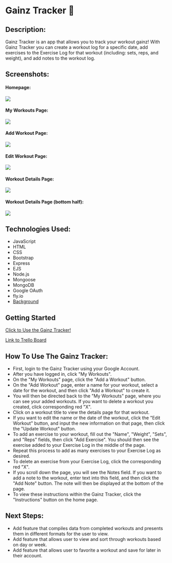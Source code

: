 # Gainz Tracker 💪

## Description:

Gainz Tracker is an app that allows you to track your workout gainz! With Gainz Tracker you can create a workout log for a specific date, add exercises to the Exercise Log for that workout (including: sets, reps, and weight), and add notes to the workout log.

## Screenshots:
#### Homepage:
<img src="https://i.imgur.com/CPzspVQ.png">

#### My Workouts Page:
<img src="https://i.imgur.com/h1P9Io1.png">

#### Add Workout Page:
<img src="https://i.imgur.com/kDOBP3r.png">

#### Edit Workout Page:
<img src="https://i.imgur.com/ijakFCE.png">

#### Workout Details Page:
<img src="https://i.imgur.com/atZSsja.png">

#### Workout Details Page (bottom half):
<img src="https://i.imgur.com/2H3g5Qc.png">



## Technologies Used:

- JavaScript
- HTML
- CSS
- Bootstrap
- Express
- EJS
- Node.js
- Mongoose
- MongoDB
- Google OAuth
- fly.io
- [Background](https://codepen.io/P1N2O/pen/pyBNzX)

## Getting Started

[Click to Use the Gainz Tracker!](https://gainztracker.fly.dev/)

[Link to Trello Board](https://trello.com/invite/b/SE8aNwY9/ATTI2d3aba55846598afe3a91f41373e6823C1C8225A/gainz-tracker)

## How To Use The Gainz Tracker:
- First, login to the Gainz Tracker using your Google Account.
- After you have logged in, click "My Workouts".
- On the "My Workouts" page, click the "Add a Workout" button.
- On the "Add Workout" page, enter a name for your workout, select a date for the workout, and then click "Add a Workout" to create it.
- You will then be directed back to the "My Workouts" page, where you can see your added workouts. If you want to delete a workout you created, click corresponding red "X".
- Click on a workout title to view the details page for that workout.
- If you want to edit the name or the date of the workout, click the "Edit Workout" button, and input the new information on that page, then click the "Update Workout" button.
- To add an exercise to your workout, fill out the "Name", "Weight", "Sets", and "Reps" fields, then click "Add Exercise". You should then see the exercise added to your Exercise Log in the middle of the page.
- Repeat this process to add as many exercises to your Exercise Log as desired.
- To delete an exercise from your Exercise Log, click the corresponding red "X".
- If you scroll down the page, you will see the Notes field. If you want to add a note to the workout, enter text into this field, and then click the "Add Note" button. The note will then be displayed at the bottom of the page.
- To view these instructions within the Gainz Tracker, click the "Instructions" button on the home page.

## Next Steps:

- Add feature that compiles data from completed workouts and presents them in different formats for the user to view.
- Add feature that allows user to view and sort through workouts based on day or week.
- Add feature that allows user to favorite a workout and save for later in their account.
